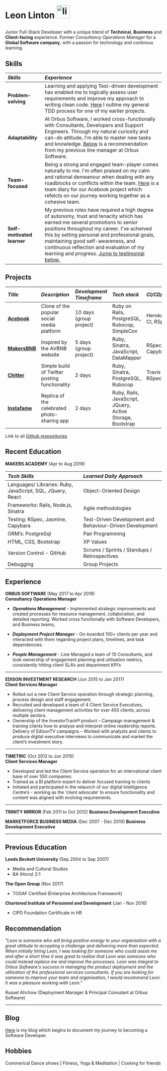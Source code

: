 # Leon Linton <a href="https://www.linkedin.com/in/leonlinton/"><img src="https://www.iconfinder.com/data/icons/free-social-icons/67/linkedin_circle_color-512.png" alt="linkedin" hspace="0" height="42" width="42"></a></p>

Junior Full-Stack Developer with a unique blend of **Technical**, **Business** and **Client-facing** experience. Former _Consultancy Operations Manager_ for a **Global Software company**, with a passion for technology and continous learning.

## Skills

| _Skills_                   | _Experience_                                                                                                                                                                                                                                                                                                                                                                       |
| :------------------------- | :--------------------------------------------------------------------------------------------------------------------------------------------------------------------------------------------------------------------------------------------------------------------------------------------------------------------------------------------------------------------------------- |
| **Problem-solving**        | Learning and applying Test-driven development has enabled me to logically assess user requirements and improve my approach to writing clean code. [Here](https://github.com/leonlevitate/boris_bikes) I outline my general TDD process for one of my earlier projects.                                                                                                             |
| **Adaptability**           | At Orbus Software, I worked cross-functionally with Consultants, Developers and Support Engineers. Through my natural curiosity and can-do attitude, I'm able to master new tasks and knowledge. [Below](#recommendation) is a recommendation from my previous line manager at Orbus Software.                                                                                     |
| **Team-focused**           | Being a strong and engaged team-player comes naturally to me. I'm often praised on my calm and rational demeanour when dealing with any roadblocks or conflicts within the team. [Here](https://github.com/petraartep/acebook-rails-team-squirrel/wiki/Day-1) is a team diary for our Acebook project which refelcts on our journey working together as a cohesive team.           |
| **Self-motivated learner** | My previous roles have required a high degree of autonomy, trust and tenacity which has earned me several promotions to senior positions throughout my career. I've acheived this by setting personal and professional goals, maintaining good self-awareness, and continuous reflection and evaluation of my learning and progress. [Jump to testimonial below.](#recommendation) |

## Projects

| _Title_                                                                  | _Description_                                 | _Development Timeframe_ | _Tech stack_                                               | _CI/CD/Testing_          |
| :----------------------------------------------------------------------- | :-------------------------------------------- | :---------------------- | :--------------------------------------------------------- | :----------------------- |
| [**Acebook**](https://github.com/petraartep/acebook-rails-team-squirrel) | Clone of the popular social media platform    | 10 days (group project) | Ruby on Rails, PostgreSQL, Rubocop, SimpleCov              | Heroku, Travis CI, RSpec |
| [**MakersBNB**](https://github.com/leonlevitate/MakersBnB)               | Inspired by the AirBNB website                | 5 days (group project)  | Ruby, Sinatra, JavaScript, DataMapper                      | RSpec, Capybara          |
| [**Chitter**](https://github.com/leonlevitate/chitter-challenge)         | Simple build of Twitter posting functionality | 2 days                  | Ruby, Sinatra, PostgreSQL, Rubocop                         | Travis CI, RSpec         |
| [**Instafame**](https://github.com/leonlevitate/Instafame)               | Replica of the celebrated photo-sharing app   | 2 days                  | Ruby, Rails, JavaScript, JQuery, Active Storage, Bootstrap |                          |

Link to all [Github respositories](https://github.com/leonlevitate?tab=repositories)

## Recent Education

**MAKERS ACADEMY** (Apr to Aug 2019)

| _Tech Skills_                                              | _Learned Daily Approach_                                 |
| :--------------------------------------------------------- | :------------------------------------------------------- |
| Languages/ Libraries: Ruby, JavaScript, SQL, JQuery, React | Object-Oriented Design                                   |
| Frameworks: Rails, Node.js, Sinatra                        | Agile methodologies                                      |
| Testing: RSpec, Jasmine, Capybara                          | Test-Driven Development and Behaviour-Driven Development |
| ORM’s: PostgreSql                                          | Pair Programming                                         |
| HTML, CSS, Bootstrap                                       | XP Values                                                |
| Version Control - GitHub                                   | Scrums / Sprints / Standups / Retrospectives             |
| Debugging                                                  | Group Projects                                           |

## Experience

**ORBUS SOFTWARE** (May 2017 to Apr 2019)  
**Consultancy Operations Manager**

- _**Operations Management**_ - Implemented strategic improvements and created processes for resource management, collaboration, and detailed reporting. Worked cross functionally with Software Developers, and Business teams,

- _**Deployment Project Manager**_ - On-boarded 100+ clients per year and interacted with them regarding project plans, timelines, and task dependencies.

- _**People Management**_ - Line Managed a team of 10 Consultants, and took ownership of engagement planning and utilisation metrics, consistently hitting client SLA’s and department KPI’s

---

**EDISON INVESTMENT RESEARCH** (Jun 2015 to Jan 2017)  
**Client Services Manager**

- Rolled out a new Client Service operation through strategic planning, process design and staff engagement.
- Recruited and developed a team of 4 Client Service Executives, delivering client management activities for over 450 clients, across multiple sectors.
- Ownership of the InvestorTrack® product – Campaign management & training clients how to analyse and interpret online readership reports.
  Delivery of EdisonTV campaigns – Worked with analysts and clients to produce digital executive interviews to communicate and market the client’s investment story.

---

**TIMETRIC** (Oct 2012 to Jun 2015)  
**Client Services Manager**

- Developed and led the Client Service operation for an international client base of over 550 companies.
- Trained as a BI platform expert to deliver focused training to clients
- Initiated and participated in the relaunch of our digital Intelligence Centre’s - working as the ‘client advocate’ to ensure functionality and content was aligned with evolving requirements.

---

**TRINITY MIRROR** (Feb 2011 to Oct 2012)
**Business Development Executive**

**MARKETFORCE BUSINESS MEDIA** (Dec 2007 - Dec 2010)
**Business Development Executive**

---

## Previous Education

**Leeds Beckett University** (Sep 2004 to Sep 2007)

- Media and Cultural Studies
- BA (Hons) 2:1

**The Open Group** (Nov 2017)

- TOGAF Certified (Enterprise Architecture Framework)

**Chartered Institute of Personnel and Development** (Jan - Nov 2016)

- CIPD Foundation Certificate in HR

## <a name="recommendation"></a>

## Recommendation

_"Leon is someone who will bring positive energy to your organisation with a great attitude to accepting a challenge and delivering more than expected. When initially hiring Leon, I was looking for someone who could assist me and after a short time it was great to realise that Leon was someone who could instead replace me and improve the processes. Leon was integral to Orbus Software's success in managing the product deployment and the utilisation of the professional services consultants. If you are looking for someone to improve your team and organisation, I would recommend Leon. It was a pleasure working with Leon."_

Russel Ahchow (Deployment Manager & Principal Consulant at Orbus Software)

---

## Blog

[Here](https://dev.to/leonlevitate/becoming-a-software-developer-at-makers-week-4-21pe) is my blog which begins to document my journey to becoming a Software Developer.

## Hobbies

Commerical Dance shows | Fitness, Yoga & Meditation | Cooking for friends
